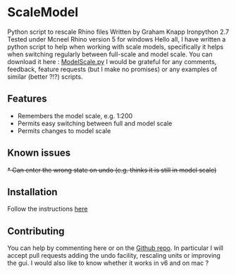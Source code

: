 # ScaleModel
Python script to rescale Rhino files
Written by Graham Knapp
Ironpython 2.7
Tested under Mcneel Rhino version 5 for windows
Hello all,
I have written a python script to help when working with scale models, specifically it helps when switching regularly between full-scale and model scale. You can download it here : [ModelScale.py](https://raw.githubusercontent.com/dancergraham/ScaleModel/master/ScaleModel.py)
I would be grateful for any comments, feedback, feature requests (but I make no promises) or any examples of similar (better ?!?) scripts.
## Features
* Remembers the model scale, e.g. 1:200
* Permits easy switching between full and model scale
* Permits changes to model scale

## Known issues
~~* Can enter the wrong state on undo (e.g. thinks it is still in model scale)~~

## Installation
Follow the instructions [here](https://developer.rhino3d.com/guides/rhinopython/python-running-scripts/)

## Contributing
You can help by commenting here or on the [Github repo](https://github.com/dancergraham/ScaleModel).  In particular I will accept pull requests adding the undo facility, rescaling units or improving the gui.  I would also like to know whether it works in v6 and on mac ?